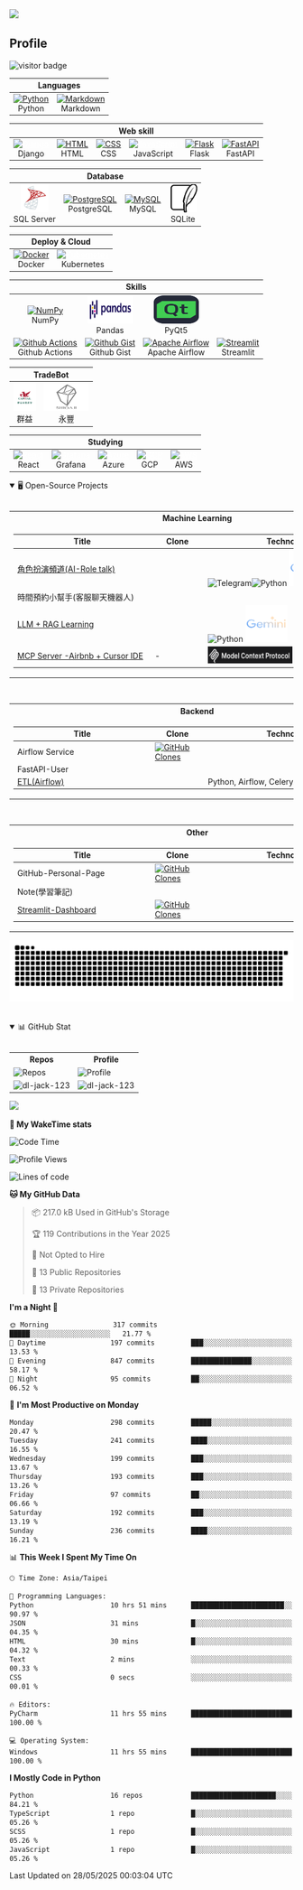 <!-- sample badge demo https://simpleicons.org/ -->

<!-- Font Name: Larry 3D, Merlin1, Ogre, Calvin S, Cyberlarge, Isometric3, Slant, Lean, Kban,  JS Cursive -->

<!-- 前提示參考 -->
<!-- 參考 https://github.com/kyechan99/capsule-render/tree/master -->
<!-- 參考 https://capsule-render.vercel.app/ -->
<img src="https://capsule-render.vercel.app/api?type=waving&height=200&color=gradient&text=DL.Chiu&desc=A%20great%20product%20starts%20with%20a%20single%20line%20of%20code-but%20it's%20the%20deployment%20that%20makes%20it%20real.&descAlignY=40&fontAlignY=19&reversal=true&textBg=false&animation=twinkling" />
<!-- 特殊文字參考 -->
<!-- 參考 https://patorjk.com/software/taag/#p=display&f=Alpha&t=DL%20CHIU -->

## Profile

![visitor badge](https://visitor-badge.laobi.icu/badge?page_id=dl-jack-123.dl-jack-123&left_color=red&right_color=green&left_text=Hello%20Visitors)

<table width="100%" align="center">
    <tr>
        <thead>
            <tr>
                <th colspan="10" align="center"> Languages </th>
            </tr>
        </thead>
        <tbody>
            <tr>
                <td align="center" style="border: none;">
                    <a href="https://www.python.org/">
                        <img alt="Python" width="50" height="50" src="https://techstack-generator.vercel.app/python-icon.svg"/>
                    </a>
                    <br> Python
                </td>
                <td align="center" style="border: none;">
                    <a href="https://markdown.tw/">
                        <img alt="Markdown" width="45" height="50" src="https://skillicons.dev/icons?i=md"/>
                    </a>
                    <br> Markdown
                </td>
            </tr>
        </tbody>
    </tr>
</table>


<!-- Web skill -->

<table width="100%" align="center">
    <tr>
        <thead>
            <tr>
                <th colspan="10" align="center"> Web skill </th>
            </tr>
        </thead>
        <tbody>
            <tr>
                <td align="center" style="border: none;">
                    <a href="https://www.djangoproject.com/" style="color: white;">
                        <img alt="Django" width="40" height="50" src="https://techstack-generator.vercel.app/django-icon.svg"/>
                    </a>
                    <br> Django
                </td>
                <td align="center" style="border: none;">
                    <a href="https://developer.mozilla.org/zh-TW/docs/Web/HTML">
                        <img alt="HTML" width="40" height="50" src="https://skillicons.dev/icons?i=html"/>
                    </a>
                    <br> HTML
                </td>
                <td align="center" style="border: none;">
                    <a href="https://developer.mozilla.org/zh-TW/docs/Web/CSS">
                        <img alt="CSS" width="40" height="50" src="https://skillicons.dev/icons?i=css"/>
                    </a>
                    <br> CSS
                </td>
                <td align="center" style="border: none;">
                    <a href="https://developer.mozilla.org/zh-TW/docs/Web/JavaScript" style="color: white;">
                        <img alt="JavaScript" width="40" height="50" src="https://techstack-generator.vercel.app/js-icon.svg"/>
                    </a>
                    <br> JavaScript
                </td>
                <td align="center" style="border: none;">
                    <a href="https://flask.palletsprojects.com/">
                        <img alt="Flask" width="40" height="50" src="https://skillicons.dev/icons?i=flask"/>
                    </a>
                    <br> Flask
                </td>
                <td align="center" style="border: none;">
                    <a href="https://fastapi.tiangolo.com/">
                        <img alt="FastAPI" width="40" height="50" src="https://skillicons.dev/icons?i=fastapi"/>
                    </a>
                    <br> FastAPI
                </td>
            </tr>
        </tbody>
    </tr>
</table>

<!-- Database -->

<table width="100%" align="center">
    <tr>
        <thead>
            <tr>
                <th colspan="10" align="center"> Database </th>
            </tr>
        </thead>
        <tbody>
            <tr>
                <td align="center" style="border: none;">
                    <a href="https://icons8.com/icons/set/sql-server">
                        <img alt="SQL Server" width="50px" src="https://raw.githubusercontent.com/dl-jack-123/dl-jack-123/main/icon/sql-server.png"/>
                    </a>
                    <br> SQL Server
                </td>
                <td align="center" style="border: none;">
                    <a href="https://www.postgresql.org/">
                        <img alt="PostgreSQL" width="50" height="50" src="https://skillicons.dev/icons?i=postgresql"/>
                    </a>
                    <br> PostgreSQL
                </td>
                <td align="center" style="border: none;">
                    <a href="https://www.mysql.com/">
                        <img alt="MySQL" width="50" height="50" src="https://techstack-generator.vercel.app/mysql-icon.svg"/>
                    </a>
                    <br> MySQL
                </td>
                <td align="center" style="border: none;">
                    <a href="https://icons8.com/icons/set/sqlite">
                        <img alt="SQLite" width="50px" src="https://raw.githubusercontent.com/dl-jack-123/dl-jack-123/main/icon/sqlite.png"/>
                    </a>
                    <br> SQLite
                </td>
            </tr>
        </tbody>
    </tr>
</table>

<!-- Deploy & Cloud -->
<table width="100%" align="center">
    <tr>
        <!-- 中間語言表格 -->
        <thead>
            <tr>
                <th colspan="10" align="center"> Deploy & Cloud </th>
            </tr>
        </thead>
        <tbody>
            <tr>
                <td align="center" style="border: none;">
                    <a href="https://www.docker.com/">
                        <img alt="Docker" width="50" height="50" src="https://techstack-generator.vercel.app/docker-icon.svg"/>
                    </a>
                    <br> Docker
                </td>
                <td align="center" style="border: none;">
                    <a href="https://kubernetes.io/" style="color: white;">
                        <img alt="Kubernetes" width="40" height="50" src="https://techstack-generator.vercel.app/kubernetes-icon.svg"/>
                    </a>
                    <br> Kubernetes
                </td>
            </tr>
        </tbody>
    </tr>
</table>


<!-- Skills -->

<table width="100%" align="center">
    <tr>
        <!-- 中間語言表格 -->
        <thead>
            <tr>
                <th colspan="10" align="center"> Skills </th>
            </tr>
        </thead>
        <tbody>
            <tr>
                <td align="center" style="border: none;">
                    <a href="https://numpy.org/">
                        <img alt="NumPy" width="40" height="50" src="https://cdn.worldvectorlogo.com/logos/numpy-1.svg"/>
                    </a>
                    <br> NumPy
                </td>
                <td align="center" style="border: none;">
                    <a href="https://pandas.pydata.org/">
                        <img alt="Pandas" width="80" height="50" src="https://raw.githubusercontent.com/dl-jack-123/dl-jack-123/main/icon/pandas.svg"/>
                    </a>
                    <br> Pandas
                </td>
                <td align="center" style="border: none;">
                    <a href="#">
                        <img alt="PyQt5" width="80" height="50" src="https://raw.githubusercontent.com/tandpfun/skill-icons/refs/heads/main/icons/QT-Dark.svg"/>
                    </a>
                    <br> PyQt5
                </td>
            </tr>
            <tr>
                <td align="center" style="border: none;">
                    <a href="https://github.com/features/actions">
                        <img alt="Github Actions" width="40" height="50" src="https://skillicons.dev/icons?i=githubactions"/>
                    </a>
                    <br> Github Actions
                </td>
                <td align="center" style="border: none;">
                    <a href="https://gist.github.com/">
                        <img alt="Github Gist" width="50" height="50" src="https://k9982874.gallerycdn.vsassets.io/extensions/k9982874/github-gist-explorer/0.2.3/1638842316475/Microsoft.VisualStudio.Services.Icons.Default"/>
                    </a>
                    <br> Github Gist
                </td>
                <td align="center" style="border: none;">
                    <a href="https://airflow.apache.org/">
                        <img alt="Apache Airflow" width="40" height="40" src="https://airflow.apache.org/docs/apache-airflow/1.10.15/_images/pin_large.png"/>
                    </a>
                    <br> Apache Airflow
                </td>
                <td align="center" style="border: none;">
                    <a href="https://streamlit.io/">
                        <img alt="Streamlit" width="40" height="40" src="https://raw.githubusercontent.com/rlew631/rlew631/5fcb1cee69c8034bfa2b98aad94b584fcff8d84f/streamlit_red.svg"/>
                    </a>
                    <br> Streamlit
                </td>
            </tr>
        </tbody>
    </tr>
</table>

<!-- TradeBot -->
<table width="100%" align="center">
    <tr>
        <!-- 中間語言表格 -->
        <thead>
            <tr>
                <th colspan="10" align="center"> TradeBot </th>
            </tr>
        </thead>
        <tbody>
            <tr>
                <td align="center" style="border: none;">
                    <a href="#">
                        <img alt="Capital" width="40" height="50" src="https://raw.githubusercontent.com/dl-jack-123/dl-jack-123/main/icon/capital.png"/>
                    </a>
                    <br> 群益
                </td>
                <td align="center" style="border: none;">
                    <a href="#">
                        <img alt="Shioaji" width="80" height="50" src="https://raw.githubusercontent.com/dl-jack-123/dl-jack-123/main/icon/shioaji.png"/>
                    </a>
                    <br> 永豐
                </td>
            </tr>
        </tbody>
    </tr>
</table>

<!-- Studying -->
<table width="100%" align="center">
    <tr>
        <!-- 中間語言表格 -->
        <thead>
            <tr>
                <th colspan="10" align="center"> Studying </th>
            </tr>
        </thead>
        <tbody>
            <tr>
                <td align="center" style="border: none;">
                    <a href="https://reactjs.org/" style="color: white;">
                        <img alt="React" width="40" height="50" src="https://techstack-generator.vercel.app/react-icon.svg"/>
                    </a>
                    <br> React
                </td>
                <td align="center" style="border: none;">
                    <a href="https://grafana.com/" style="color: white;">
                        <img alt="Grafana" width="40" height="50" src="https://skillicons.dev/icons?i=grafana"/>
                    </a>
                    <br> Grafana
                </td>
                <td align="center" style="border: none;">
                    <a href="https://azure.microsoft.com/zh-tw" style="color: white;">
                        <img alt="Azure" width="40" height="50" src="https://skillicons.dev/icons?i=azure"/>
                    </a>
                    <br> Azure
                </td>
                <td align="center" style="border: none;">
                    <a href="https://cloud.google.com" style="color: white;">
                        <img alt="GCP" width="40" height="50" src="https://skillicons.dev/icons?i=gcp"/>
                    </a>
                    <br> GCP
                </td>
                <td align="center" style="border: none;">
                    <a href="https://aws.amazon.com" style="color: white;">
                        <img alt="AWS" width="40" height="50" src="https://techstack-generator.vercel.app/aws-icon.svg"/>
                    </a>
                    <br> AWS
                </td>
            </tr>
        </tbody>
    </tr>
</table>


<!-- Open-Source Projects -->

<details open>

<summary> 🖥️ Open-Source Projects </summary>

<br>



<table width='1000' align="center">

<tr> <th> Machine Learning </th> </tr>

<td>



<!-- Machine Learning -->

| <div style='width: 230px'> Title </div>                                                                      | <div style='width: 80px'> Clone </div> | <div style='width: 300px'> Technologies </div>                                                                                                                                                                                                                                                                                                                                                            |
|--------------------------------------------------------------------------------------------------------------|----------------------------------------|-----------------------------------------------------------------------------------------------------------------------------------------------------------------------------------------------------------------------------------------------------------------------------------------------------------------------------------------------------------------------------------------------------------|
| [角色扮演頻道(AI-Role talk)](https://github.com/dl-jack-123/AIRole_TgBot)                                          |                                        | <img alt="Telegram" width="40" height="40" src="https://upload.wikimedia.org/wikipedia/commons/thumb/8/82/Telegram_logo.svg/1200px-Telegram_logo.svg.png"/><img alt="Python" width="50" height="50" src="https://techstack-generator.vercel.app/python-icon.svg"/> <img alt="Google Gemini" width="75" height="65" src="https://raw.githubusercontent.com/dl-jack-123/dl-jack-123/main/icon/Gemini.gif"/> |
| 時間預約小幫手(客服聊天機器人)                                                                                             |                                        |                                                                                                                                                                                                                                                                                                                                                                                                           |
| [LLM + RAG Learning](https://github.com/dl-jack-123/llm_rag)                                                                                           |                                        |<img alt="Python" width="50" height="50" src="https://techstack-generator.vercel.app/python-icon.svg"/> <img alt="Google Gemini" width="75" height="65" src="https://raw.githubusercontent.com/dl-jack-123/dl-jack-123/main/icon/Gemini.gif"/> 
| [MCP Server -Airbnb + Cursor IDE](https://medium.com/@jick1550443/mcp-server-airbnb-cursor-ide-3a405356d4f9) | -                                      | <img alt="MCP" width="150" height="30" src="https://raw.githubusercontent.com/dl-jack-123/dl-jack-123/main/icon/mcp.png"/>                                                                                                                                                                                                                                                                                |

</td> </table>



<br>

<table width='1000' align="center">

<tr> <th> Backend </th> </tr>

<td>



<!-- Backend -->

| <div style='width: 230px'> Title </div> | <div style='width: 80px'> Clone </div>                                                                                                                                                                                                                                                              | <div style='width: 300px'> Technologies </div> |
|-----------------------------------------|-----------------------------------------------------------------------------------------------------------------------------------------------------------------------------------------------------------------------------------------------------------------------------------------------------|------------------------------------------------|
| Airflow Service                         | <a href='https://github.com/dl-jack-123/CAED.git'><img alt='GitHub Clones' src='https://img.shields.io/badge/dynamic/json?color=success&label=Clone&query=$.id_916112310.count&url=https://gist.githubusercontent.com/dl-jack-123/d15f9ea54d5594a8d2e53ec511180646/raw/clone.json&logo=github'></a> |                                                |
| FastAPI-User                            |                                                                                                                                                                                                                                                                                                     |                                                |
| [ETL(Airflow)](https://github.com/dl-jack-123/Airflow/tree/main)                            |                                                                                                                                                                                                                                                 | Python, Airflow, Celery, Postrges              |


</td> </table>
<br>

<table width='1000' align="center">

<tr> <th> Other </th> </tr>

<td>

<!-- Other -->

| <div style='width: 230px'> Title </div> | <div style='width: 80px'> Clone </div>                                                                                                                                                                                                                                                                                                                                | <div style='width: 300px'> Technologies </div> |
|-----------------------------------------|-----------------------------------------------------------------------------------------------------------------------------------------------------------------------------------------------------------------------------------------------------------------------------------------------------------------------------------------------------------------------|------------------------------------------------|
| GitHub-Personal-Page                    | <a href='https://github.com/dl-jack-123/dl-jack-123.git'><img alt='GitHub Clones' src='https://img.shields.io/badge/dynamic/json?url=https%3A%2F%2Fgist.githubusercontent.com%2Fdl-jack-123%2Fbc54de3069bfc046ba1ff9cf828431ee%2Fraw%2F04074af5b422255854f9ff88606dd4d3affece14%2Fclone.json&query=%24.id_915314626.count&logo=github&label=Clone&color=success'></a> |                                                |
| Note(學習筆記)                              |                                                                                                                                                                                                                                                                                                                                                                       |                                                |
| [Streamlit-Dashboard](https://dashboard-jd.streamlit.app/)                     | <a href='https://github.com/dl-jack-123/Dashboard-Streamlit.git'><img alt='GitHub Clones' src='https://img.shields.io/badge/dynamic/json?color=success&label=Clone&query=$.id_921648933.count&url=https://gist.githubusercontent.com/dl-jack-123/c3bd167dc5c91c9cf4166f397ca35c81/raw/clone.json&logo=github'></a>                                                    |                                                |

</td> </table>
</details>


<!-- Greedy Snake: https://github.com/marketplace/actions/generate-snake-game-from-github-contribution-grid -->
<p align="center">
    <picture>
        <source media="(prefers-color-scheme: dark)" srcset="https://raw.githubusercontent.com/dl-jack-123/dl-jack-123/output/github-contribution-grid-snake-dark.svg">
        <source media="(prefers-color-scheme: light)" srcset="https://raw.githubusercontent.com/dl-jack-123/dl-jack-123/output/github-contribution-grid-snake.svg">
        <img alt="github contribution grid snake animation" src="https://raw.githubusercontent.com/dl-jack-123/dl-jack-123/output/github-contribution-grid-snake.svg">
    </picture>
</p>
<br>

<!-- My GitHub Stat -->
<details open>
    <summary> 📊 GitHub Stat </summary>
    <br>
    <table align="center"> 
        <tr>
            <th> Repos </th>
            <th> Profile </th>
        </tr>
        <tr>
            <td>
                <img alt="Repos" src="http://github-profile-summary-cards.vercel.app/api/cards/repos-per-language?username=dl-jack-123&theme=dracula">
            </td>  
            <td>
                <img alt="Profile" src="http://github-profile-summary-cards.vercel.app/api/cards/profile-details?username=dl-jack-123&theme=dracula">
            </td>
        </tr>
        <tr>
            <td>
                <img align="left" src="https://github-readme-stats.vercel.app/api/top-langs?username=dl-jack-123&show_icons=true&locale=en&layout=compact" alt="dl-jack-123" />
            </td>  
            <td>
                <img align="center" src="https://github-readme-stats.vercel.app/api?username=dl-jack-123&show_icons=true&locale=en" alt="dl-jack-123" />
            </td>
        </tr>
    </table> 
</details>

![](https://leetcard.jacoblin.cool/jick155?theme=unicorn)

[//]: # (https://github.com/anmol098/waka-readme-stats?tab=readme-ov-file)

**🎪 My WakeTime stats**
<!--START_SECTION:waka-->
![Code Time](http://img.shields.io/badge/Code%20Time-163%20hrs%2012%20mins-blue)

![Profile Views](http://img.shields.io/badge/Profile%20Views-1-blue)

![Lines of code](https://img.shields.io/badge/From%20Hello%20World%20I%27ve%20Written-340.9%20thousand%20lines%20of%20code-blue)

**🐱 My GitHub Data** 

> 📦 217.0 kB Used in GitHub's Storage 
 > 
> 🏆 119 Contributions in the Year 2025
 > 
> 🚫 Not Opted to Hire
 > 
> 📜 13 Public Repositories 
 > 
> 🔑 13 Private Repositories 
 > 
**I'm a Night 🦉** 

```text
🌞 Morning                317 commits         █████░░░░░░░░░░░░░░░░░░░░   21.77 % 
🌆 Daytime                197 commits         ███░░░░░░░░░░░░░░░░░░░░░░   13.53 % 
🌃 Evening                847 commits         ███████████████░░░░░░░░░░   58.17 % 
🌙 Night                  95 commits          ██░░░░░░░░░░░░░░░░░░░░░░░   06.52 % 
```
📅 **I'm Most Productive on Monday** 

```text
Monday                   298 commits         █████░░░░░░░░░░░░░░░░░░░░   20.47 % 
Tuesday                  241 commits         ████░░░░░░░░░░░░░░░░░░░░░   16.55 % 
Wednesday                199 commits         ███░░░░░░░░░░░░░░░░░░░░░░   13.67 % 
Thursday                 193 commits         ███░░░░░░░░░░░░░░░░░░░░░░   13.26 % 
Friday                   97 commits          ██░░░░░░░░░░░░░░░░░░░░░░░   06.66 % 
Saturday                 192 commits         ███░░░░░░░░░░░░░░░░░░░░░░   13.19 % 
Sunday                   236 commits         ████░░░░░░░░░░░░░░░░░░░░░   16.21 % 
```


📊 **This Week I Spent My Time On** 

```text
🕑︎ Time Zone: Asia/Taipei

💬 Programming Languages: 
Python                   10 hrs 51 mins      ███████████████████████░░   90.97 % 
JSON                     31 mins             █░░░░░░░░░░░░░░░░░░░░░░░░   04.35 % 
HTML                     30 mins             █░░░░░░░░░░░░░░░░░░░░░░░░   04.32 % 
Text                     2 mins              ░░░░░░░░░░░░░░░░░░░░░░░░░   00.33 % 
CSS                      0 secs              ░░░░░░░░░░░░░░░░░░░░░░░░░   00.01 % 

🔥 Editors: 
PyCharm                  11 hrs 55 mins      █████████████████████████   100.00 % 

💻 Operating System: 
Windows                  11 hrs 55 mins      █████████████████████████   100.00 % 
```

**I Mostly Code in Python** 

```text
Python                   16 repos            █████████████████████░░░░   84.21 % 
TypeScript               1 repo              █░░░░░░░░░░░░░░░░░░░░░░░░   05.26 % 
SCSS                     1 repo              █░░░░░░░░░░░░░░░░░░░░░░░░   05.26 % 
JavaScript               1 repo              █░░░░░░░░░░░░░░░░░░░░░░░░   05.26 % 
```




 Last Updated on 28/05/2025 00:03:04 UTC
<!--END_SECTION:waka-->

<br>

